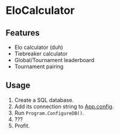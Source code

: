 # EloCalculator

## Features
- Elo calculator (duh)
- Tiebreaker calculator
- Global/Tournament leaderboard
- Tournament pairing

## Usage
1. Create a SQL database.
2. Add its connection string to [App.config](https://github.com/asdia0/EloCalculator/blob/master/src/EloCalculator/App.config).
3. Run `Program.ConfigureDB()`.
4. ???
5. Profit.
